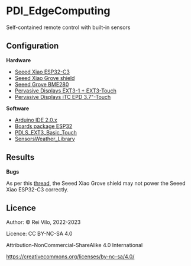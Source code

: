 # PDI_EdgeComputing

Self-contained remote control with built-in sensors

## Configuration

**Hardware**

+ [Seeed Xiao ESP32-C3](https://www.seeedstudio.com/Seeed-XIAO-ESP32C3-p-5431.html)
+ [Seeed Xiao Grove shield](https://www.seeedstudio.com/Grove-Shield-for-Seeeduino-XIAO-p-4621.html)
+ [Seeed Grove BME280](https://www.seeedstudio.com/Grove-BME280-Environmental-Sensor-Temperature-Humidity-Barometer.html)
+ [Pervasive Displays EXT3-1 + EXT3-Touch](https://www.pervasivedisplays.com/product/touch-expansion-board-ext3-touch/)
+ [Pervasive Displays iTC EPD 3.7"-Touch](https://www.pervasivedisplays.com/product/3-7-e-ink-display-with-touch-panel/)

**Software**

+ [Arduino IDE 2.0.x](https://github.com/arduino/arduino-ide)
+ [Boards package ESP32](https://github.com/espressif/arduino-esp32)
+ [PDLS_EXT3_Basic_Touch](https://github.com/rei-vilo/PDLS_EXT3_Basic_Touch)
+ [SensorsWeather_Library](https://github.com/rei-vilo/SensorsWeather_Library)

## Results

**Bugs**

 As per this [thread](https://forum.seeedstudio.com/t/xiao-esp32-c3-and-xiao-grove-shield-compatiblity/266491), the Seeed Xiao Grove shield may not power the Seeed Xiao ESP32-C3 correctly.

## Licence

Author: &copy; Rei Vilo, 2022-2023

Licence: CC BY-NC-SA 4.0

Attribution-NonCommercial-ShareAlike 4.0 International

https://creativecommons.org/licenses/by-nc-sa/4.0/